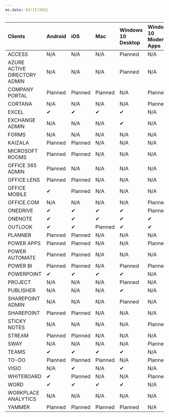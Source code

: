 ```yaml
---
ms.date: 03/17/2021
---
```

<!-- This file is generated automatically. Changes made to this file will be overwritten.-->
|Clients|Android|iOS|Mac|Windows 10<br>Desktop|Windows 10<br>Modern Apps|
|:-|:-|:-|:-|:-|:-|
|ACCESS|N/A|N/A|N/A|Planned|N/A|
|AZURE ACTIVE DIRECTORY ADMIN|N/A|N/A|N/A|Planned|N/A|
|COMPANY PORTAL|Planned|Planned|Planned|N/A|Planned|
|CORTANA|N/A|N/A|N/A|N/A|Planned|
|EXCEL|✔|✔|✔|✔|N/A|
|EXCHANGE ADMIN|N/A|N/A|N/A|✔|N/A|
|FORMS|N/A|N/A|N/A|N/A|N/A|
|KAIZALA|Planned|Planned|N/A|N/A|N/A|
|MICROSOFT ROOMS|Planned|Planned|N/A|N/A|N/A|
|OFFICE 365 ADMIN|Planned|N/A|N/A|N/A|N/A|
|OFFICE LENS|Planned|Planned|N/A|N/A|N/A|
|OFFICE MOBILE|✔|Planned|N/A|N/A|N/A|
|OFFICE.COM|N/A|N/A|N/A|N/A|Planned|
|ONEDRIVE|✔|✔|✔|✔|Planned|
|ONENOTE|✔|✔|✔|✔|✔|
|OUTLOOK|✔|✔|Planned|✔|✔|
|PLANNER|Planned|Planned|N/A|N/A|N/A|
|POWER APPS|Planned|Planned|N/A|N/A|Planned|
|POWER AUTOMATE|Planned|Planned|N/A|N/A|N/A|
|POWER BI|Planned|Planned|N/A|Planned|Planned|
|POWERPOINT|✔|✔|✔|✔|N/A|
|PROJECT|N/A|N/A|N/A|Planned|N/A|
|PUBLISHER|N/A|N/A|N/A|✔|N/A|
|SHAREPOINT ADMIN|N/A|N/A|N/A|Planned|N/A|
|SHAREPOINT|Planned|Planned|N/A|N/A|N/A|
|STICKY NOTES|N/A|N/A|N/A|N/A|Planned|
|STREAM|Planned|Planned|N/A|N/A|N/A|
|SWAY|N/A|N/A|N/A|N/A|Planned|
|TEAMS|✔|✔|✔|✔|N/A|
|TO-DO|Planned|Planned|Planned|N/A|Planned|
|VISIO|N/A|✔|N/A|✔|N/A|
|WHITEBOARD|✔|Planned|N/A|N/A|Planned|
|WORD|✔|✔|✔|✔|N/A|
|WORKPLACE ANALYTICS|N/A|N/A|N/A|N/A|N/A|
|YAMMER|Planned|Planned|Planned|Planned|N/A|
